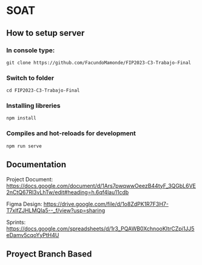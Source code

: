 # SOAT

## How to setup server

### In console type:
```
git clone https://github.com/FacundoMamonde/FIP2023-C3-Trabajo-Final
```
### Switch to folder
```
cd FIP2023-C3-Trabajo-Final
```
### Installing libreries
```
npm install
```
### Compiles and hot-reloads for development
```
npm run serve
```

## Documentation

Project Document: https://docs.google.com/document/d/1Ars7pwqwwOeezB44tyF_3QGbL6VE2nCtQ67Rl3vLhTw/edit#heading=h.6qf4lau11cdb

Figma Design: https://drive.google.com/file/d/1o8ZdPK1R7F3H7-T7xlfZJHLMQIa5--_f/view?usp=sharing

Sprints: https://docs.google.com/spreadsheets/d/1r3_PQAWB0XchnooKItrCZpi1JJ5eDamv5cqoYyPtH4U

## Proyect Branch Based
